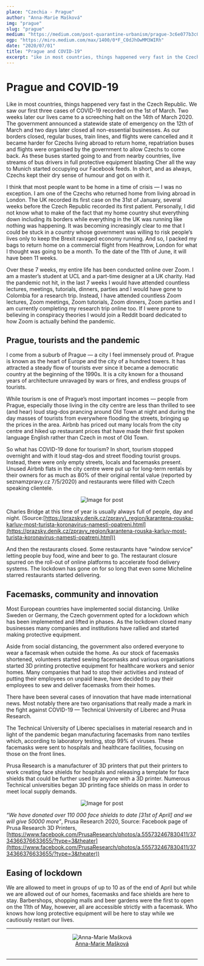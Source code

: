 ```yaml
---
place: "Czechia - Prague"
author: "Anna-Marie Mašková"
img: "prague"
slug: "prague"
medium: "https://medium.com/post-quarantine-urbanism/prague-3c6e077b3c0f"
ogp: "https://miro.medium.com/max/1400/0*F_C0dJhOwMM3WIRh"
date: "2020/07/01"
title: "Prague and COVID-19"
excerpt: "ike in most countries, things happened very fast in the Czech Republic. We saw our first three cases of COVID-19 recorded on the 1st of March. Two weeks later our lives came to a screeching halt on the 14th of March 2020. The government announced a statewide state of emergency on the 12th of March and two days later closed all non-essential businesses. As our borders closed, regular buses, train lines, and flights were cancelled and it became harder for Czechs living abroad to return home, ..."
---
```


Prague and COVID-19
===================

Like in most countries, things happened very fast in the Czech Republic. We saw our first three cases of COVID-19 recorded on the 1st of March. Two weeks later our lives came to a screeching halt on the 14th of March 2020. The government announced a statewide state of emergency on the 12th of March and two days later closed all non-essential businesses. As our borders closed, regular buses, train lines, and flights were cancelled and it became harder for Czechs living abroad to return home, repatriation buses and flights were organised by the government to allow Czechs to come back. As these buses started going to and from nearby countries, live streams of bus drivers in full protective equipment blasting Cher all the way to Munich started occupying our Facebook feeds. In short, and as always, Czechs kept their dry sense of humour and got on with it.

I think that most people want to be home in a time of crisis — I was no exception. I am one of the Czechs who returned home from living abroad in London. The UK recorded its first case on the 31st of January, several weeks before the Czech Republic recorded its first patient. Personally, I did not know what to make of the fact that my home country shut everything down including its borders while everything in the UK was running like nothing was happening. It was becoming increasingly clear to me that I could be stuck in a country whose government was willing to risk people’s lives only to keep the Brexit ravaged economy running. And so, I packed my bags to return home on a commercial flight from Heathrow, London for what I thought was going to be a month. To the date of the 11th of June, it will have been 11 weeks.

Over these 7 weeks, my entire life has been conducted online over Zoom. I am a master’s student at UCL and a part-time designer at a UK charity. Had the pandemic not hit, in the last 7 weeks I would have attended countless lectures, meetings, tutorials, dinners, parties and I would have gone to Colombia for a research trip. Instead, I have attended countless Zoom lectures, Zoom meetings, Zoom tutorials, Zoom dinners, Zoom parties and I am currently completing my research trip online too. If I were prone to believing in conspiracy theories I would join a Reddit board dedicated to how Zoom is actually behind the pandemic.

**Prague, tourists and the pandemic**
-------------------------------------

I come from a suburb of Prague — a city I feel immensely proud of. Prague is known as the heart of Europe and the city of a hundred towers. It has attracted a steady flow of tourists ever since it became a democratic country at the beginning of the 1990s. It is a city known for a thousand years of architecture unravaged by wars or fires, and endless groups of tourists.

While tourism is one of Prague’s most important incomes — people from Prague, especially those living in the city centre are less than thrilled to see (and hear) loud stag-dos prancing around Old Town at night and during the day masses of tourists from everywhere flooding the streets, bringing up the prices in the area. Airbnb has priced out many locals from the city centre and hiked up restaurant prices that have made their first spoken language English rather than Czech in most of Old Town.

So what has COVID-19 done for tourism? In short, tourism stopped overnight and with it loud stag-dos and street flooding tourist groups. Instead, there were only empty streets, locals and facemasks present. Unused Airbnb flats in the city centre were put up for long-term rentals by their owners for as much as 80% of their original rental value (reported by seznamzpravy.cz 7/5/2020) and restaurants were filled with Czech speaking clientele.

<div style="display:flex; width:100%; justify-content: center">
    <img alt="Image for post" class="s t u ci ai" src="https://miro.medium.com/max/700/0*F_C0dJhOwMM3WIRh"/>
</div>

Charles Bridge at this time of year is usually always full of people, day and night. (Source:[https://prazsky.denik.cz/zpravy\_region/karantena-rouska-karluv-most-turista-koronavirus-namesti-opatreni.html](https://prazsky.denik.cz/zpravy_region/karantena-rouska-karluv-most-turista-koronavirus-namesti-opatreni.html))

And then the restaurants closed. Some restaurants have “window service” letting people buy food, wine and beer to go. The restaurant closure spurred on the roll-out of online platforms to accelerate food delivery systems. The lockdown has gone on for so long that even some Micheline starred restaurants started delivering.

**Facemasks, community and innovation**
---------------------------------------

Most European countries have implemented social distancing. Unlike Sweden or Germany, the Czech government opted for a lockdown which has been implemented and lifted in phases. As the lockdown closed many businesses many companies and institutions have rallied and started making protective equipment.

Aside from social distancing, the government also ordered everyone to wear a facemask when outside the home. As our stock of facemasks shortened, volunteers started sewing facemasks and various organisations started 3D printing protective equipment for healthcare workers and senior homes. Many companies that had to stop their activities and instead of putting their employees on unpaid leave, have decided to pay their employees to sew and deliver facemasks from their homes.

There have been several cases of innovation that have made international news. Most notably there are two organisations that really made a mark in the fight against COVID-19 — Technical University of Liberec and Prusa Research.

The Technical University of Liberec specialises in material research and in light of the pandemic began manufacturing facemasks from nano textiles which, according to laboratory testing, stop 99% of viruses. These facemasks were sent to hospitals and healthcare facilities, focusing on those on the front lines.

Prusa Research is a manufacturer of 3D printers that put their printers to work creating face shields for hospitals and releasing a template for face shields that could be further used by anyone with a 3D printer. Numerous Technical universities began 3D printing face shields on mass in order to meet local supply demands.

<div style="display:flex; width:100%; justify-content: center">
    <img alt="Image for post" class="s t u ci ai" src="https://miro.medium.com/max/700/0*7Yf8G1bYsu90qHcf"/>
</div>

_“We have donated over 110 000 face shields to date \[31st of April\] and we will give 50000 more”_, Prusa Research 2020, Source: Facebook page of Prusa Research 3D Printers, [https://www.facebook.com/PrusaResearch/photos/a.555732467830411/3734366376633655/?type=3&theater](https://www.facebook.com/PrusaResearch/photos/a.555732467830411/3734366376633655/?type=3&theater))

**Easing of lockdown**
----------------------

We are allowed to meet in groups of up to 10 as of the end of April but while we are allowed out of our homes, facemasks and face shields are here to stay. Barbershops, shopping malls and beer gardens were the first to open on the 11th of May, however, all are accessible strictly with a facemask. Who knows how long protective equipment will be here to stay while we cautiously restart our lives.


---

<div style="display: flex; margin-bottom: 2rem">
    <div style="margin: 0 auto; text-align: center">
        <img alt="Anna-Marie Mašková" src="https://miro.medium.com/fit/c/96/96/0*V1QBqTZglZDEV3Do.jpg"/>
        <br/>
        <a href="https://medium.com/@annamarie.maskova?source=post_page-----3c6e077b3c0f----------------------">Anna-Marie Mašková</a>
    </div>
</div>

---